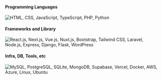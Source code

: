 #### Programming Languages
![HTML, CSS, JavaScript, TypeScript, PHP, Python](https://skillicons.dev/icons?i=html,css,javascript,typescript,php,python)

#### Frameworks and Library
![React.js, Next.js, Vue.js, Nuxt.js, Bootstrap, Tailwind CSS, Laravel, Node.js, Express, Django, Flask, WordPress](https://skillicons.dev/icons?i=react,next,vue,nuxt,bootstrap,tailwind,laravel,nodejs,express,django,flask,wordpress)

#### Infra, DB, Tools, etc
![MySQL, PostgreSQL, SQLite, MongoDB, Supabase, Vercel, Docker, AWS, Azure, Linux, Ubuntu](https://skillicons.dev/icons?i=mysql,postgresql,sqlite,mongodb,supabase,vercel,docker,aws,azure,linux,ubuntu)
